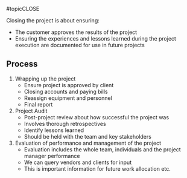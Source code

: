 #topicCLOSE

Closing the project is about ensuring:
- The customer approves the results of the project 
- Ensuring the experiences and lessons learned during the project execution are documented for use in future projects
## Process
 1. Wrapping up the project 
	 - Ensure project is approved by client
	 - Closing accounts and paying bills
	 - Reassign equipment and personnel
	 - Final report
 1. Project Audit 
	 - Post-project review about how successful the project was
	 - Involves thorough retrospectives
	 - Identify lessons learned
	 - Should be held with the team and key stakeholders
 1. Evaluation of performance and management of the project
	 - Evaluation includes the whole team, individuals and the project manager performance
	 - We can query vendors and clients for input
	 - This is important information for future work allocation etc.